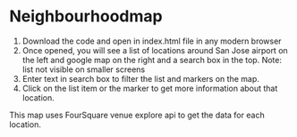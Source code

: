 # Neighbourhoodmap

1. Download the code and open in index.html file in any modern browser
2. Once opened, you will see a list of locations around San Jose airport on the 
   left and google map on the right and a search box in the top.
   Note: list not visible on smaller screens
3. Enter text in search box to filter the list and markers on the map.
4. Click on the list item or the marker to get more information about that location.


This map uses FourSquare venue explore api to get the data for each location. 
